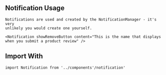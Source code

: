 ## Notification Usage

    Notifications are used and created by the NotificationManager - it's very
    unlikely you would create one yourself. 

    <Notification showRemoveButton content="This is the name that displays when you submit a product review" />

## Import With

`import Notification from '../components'/notification'`
